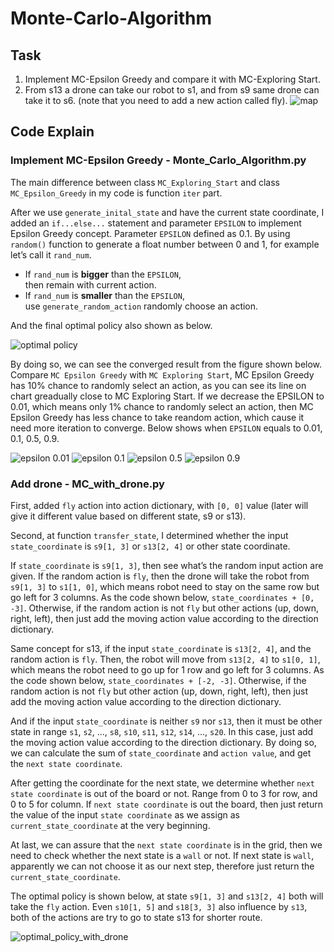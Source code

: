 # Monte-Carlo-Algorithm

## Task
1. Implement MC-Epsilon Greedy and compare it with MC-Exploring Start.
2. From s13 a drone can take our robot to s1, and from s9 same drone can take it to s6. (note that you need to add a new action called fly).
![map](https://s3.us-west-2.amazonaws.com/secure.notion-static.com/cd290c85-f08f-491c-ada4-e4cacc2f77d7/Untitled.png?X-Amz-Algorithm=AWS4-HMAC-SHA256&X-Amz-Content-Sha256=UNSIGNED-PAYLOAD&X-Amz-Credential=AKIAT73L2G45EIPT3X45%2F20221004%2Fus-west-2%2Fs3%2Faws4_request&X-Amz-Date=20221004T163207Z&X-Amz-Expires=86400&X-Amz-Signature=4fad5df0c8c477dca2373063f6d17cd1e23aaffd1060bca1d3c6eaa0842f2215&X-Amz-SignedHeaders=host&response-content-disposition=filename%20%3D%22Untitled.png%22&x-id=GetObject)

## Code Explain
### Implement MC-Epsilon Greedy - Monte_Carlo_Algorithm.py
The main difference between class `MC_Exploring_Start` and class `MC_Epsilon_Greedy` 
in my code is function `iter` part. 

After we use `generate_inital_state` and have the current state coordinate, 
I added an `if...else...` statement and parameter `EPSILON` to implement Epsilon Greedy concept. 
Parameter `EPSILON` defined as 0.1.
By using `random()` function to generate a float number between 0 and 1, 
for example let’s call it `rand_num`. 
 - If `rand_num` is **bigger** than the `EPSILON`,   
then remain with current action.  
 - If `rand_num` is **smaller** than the `EPSILON`,   
use `generate_random_action` randomly choose an action.  

And the final optimal policy also shown as below.  

![optimal policy](https://s3.us-west-2.amazonaws.com/secure.notion-static.com/8bf02770-8927-4b29-981a-1c2aed1e2c91/optimal_policy.png?X-Amz-Algorithm=AWS4-HMAC-SHA256&X-Amz-Content-Sha256=UNSIGNED-PAYLOAD&X-Amz-Credential=AKIAT73L2G45EIPT3X45%2F20221004%2Fus-west-2%2Fs3%2Faws4_request&X-Amz-Date=20221004T160901Z&X-Amz-Expires=86400&X-Amz-Signature=4e54e27cfe12e73e37867668bc4b15910c54fc739d156356bdf0dc207e993855&X-Amz-SignedHeaders=host&response-content-disposition=filename%20%3D%22optimal_policy.png%22&x-id=GetObject)

By doing so, we can see the converged result from the figure shown below. 
Compare `MC Epsilon Greedy` with `MC Exploring Start`, 
MC Epsilon Greedy has 10% chance to randomly select an action, 
as you can see its line on chart greadually close to MC Exploring Start. 
If we decrease the EPSILON to 0.01, which means only 1% chance to randomly select an action, 
then MC Epsilon Greedy has less chance to take reandom action, which cause it need more iteration to converge.
Below shows when `EPSILON` equals to 0.01, 0.1, 0.5, 0.9.

![epsilon 0.01](https://drive.google.com/file/d/1IuQES-3WZdJEZRRp6ozS9hujbWI6H-WJ/view?usp=sharing)
![epsilon 0.1](hhttps://drive.google.com/file/d/1ogdbMvaR4l6-mEnYWosFuSGgfsaLikZr/view?usp=sharing)
![epsilon 0.5](https://drive.google.com/file/d/1WB-c24pTYz15CbdfvIcanCuowf-KgtMw/view?usp=sharing)
![epsilon 0.9](https://drive.google.com/file/d/13z1fun9raMTigpBGyGvYrkQVqwm3o2A7/view?usp=sharing)


### Add drone - MC_with_drone.py
First, added `fly` action into action dictionary, 
with `[0, 0]` value (later will give it different value based on different state, s9 or s13).  

Second, at function `transfer_state`, I determined whether the input `state_coordinate` is 
`s9[1, 3]` or `s13[2, 4]` or other state coordinate.   

If `state_coordinate` is `s9[1, 3]`, then see what’s the random input action are given. 
If the random action is `fly`, then the drone will take the robot from `s9[1, 3]` to `s1[1, 0]`, 
which means robot need to stay on the same row but go left for 3 columns. 
As the code shown below, `state_coordinates + [0, -3]`. Otherwise, 
if the random action is not `fly` but other actions (up, down, right, left), 
then just add the moving action value according to the direction dictionary.   

Same concept for s13, if the input `state_coordinate` is `s13[2, 4]`, 
and the random action is `fly`. Then, the robot will move from `s13[2, 4]` to `s1[0, 1]`, 
which means the robot need to go up for 1 row and go left for 3 columns. 
As the code shown below, `state_coordinates + [-2, -3]`. 
Otherwise, if the random action is not `fly` but other action (up, down, right, left), 
then just add the moving action value according to the direction dictionary.   

And if the input `state_coordinate` is neither `s9` nor `s13`, 
then it must be other state in range `s1`, `s2`, ..., `s8`, `s10`, `s11`, `s12`, `s14`, ..., `s20`. 
In this case, just add the moving action value according to the direction dictionary. 
By doing so, we can calculate the sum of `state_coordinate` and `action value`, 
and get the `next state coordinate`.  

After getting the coordinate for the next state, 
we determine whether `next state coordinate` is out of the board or not. 
Range from 0 to 3 for row, and 0 to 5 for column. 
If `next state coordinate` is out the board, 
then just return the value of the input `state coordinate` as we assign as `current_state_coordinate` at the very beginning.  

At last, we can assure that the `next state coordinate` is in the grid, 
then we need to check whether the next state is a `wall` or not. 
If next state is `wall`, apparently we can not choose it as our next step, 
therefore just return the `current_state_coordinate`.   

The optimal policy is shown below, at state `s9[1, 3]` and `s13[2, 4]` both will take the `fly` action.
Even `s10[1, 5]` and `s18[3, 3]` also influence by `s13`, 
both of the actions are try to go to state s13 for shorter route.   

![optimal_policy_with_drone](https://s3.us-west-2.amazonaws.com/secure.notion-static.com/a4f12674-a698-4cbe-8c8e-8f2fdbde301c/optimal_policy_with_drone.png?X-Amz-Algorithm=AWS4-HMAC-SHA256&X-Amz-Content-Sha256=UNSIGNED-PAYLOAD&X-Amz-Credential=AKIAT73L2G45EIPT3X45%2F20221004%2Fus-west-2%2Fs3%2Faws4_request&X-Amz-Date=20221004T162113Z&X-Amz-Expires=86400&X-Amz-Signature=c4a8663fdd20ed91279497081b5dc99426cda1d250a61afd357dcb4aed7112a5&X-Amz-SignedHeaders=host&response-content-disposition=filename%20%3D%22optimal_policy_with_drone.png%22&x-id=GetObject)


